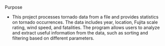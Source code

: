 Purpose
- This project processes tornado data from a file and provides statistics on tornado occurrences. The data includes year, location, Fujita 
  scale rating, wind speed, and fatalities. The program allows users to analyze and extract useful information from the data, such as sorting 
  and filtering based on different parameters.
